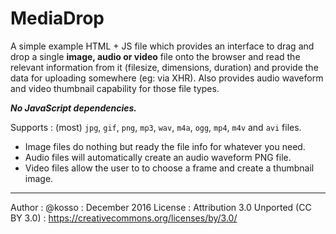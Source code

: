 # MediaDrop
A simple example HTML + JS file which provides an interface to drag and drop a single **image, audio or video** file onto the browser and read the relevant information from it (filesize, dimensions, duration) and provide the data for uploading somewhere (eg: via XHR). Also provides audio waveform and video thumbnail capability for those file types. 

***No JavaScript dependencies.***

Supports : (most) `jpg`, `gif`, `png`, `mp3`, `wav`, `m4a`, `ogg`, `mp4`, `m4v` and `avi` files.



- Image files do nothing but ready the file info for whatever you need.
- Audio files will automatically create an audio waveform PNG file. 
- Video files allow the user to to choose a frame and create a thumbnail image. 




------

Author : @kosso : December 2016
License : Attribution 3.0 Unported (CC BY 3.0) : https://creativecommons.org/licenses/by/3.0/ 